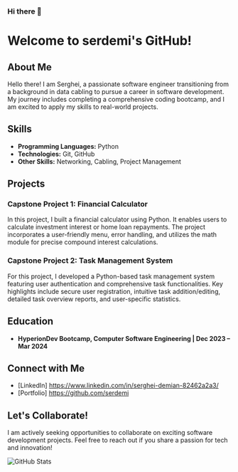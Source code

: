 ### Hi there 👋

# Welcome to serdemi's GitHub!

## About Me

Hello there! I am Serghei, a passionate software engineer transitioning from a background in data cabling to pursue a career in software development. My journey includes completing a comprehensive coding bootcamp, and I am excited to apply my skills to real-world projects.

## Skills

- **Programming Languages:** Python
- **Technologies:** Git, GitHub
- **Other Skills:** Networking, Cabling, Project Management

## Projects

### Capstone Project 1: Financial Calculator

In this project, I built a financial calculator using Python. It enables users to calculate investment interest or home loan repayments. The project incorporates a user-friendly menu, error handling, and utilizes the math module for precise compound interest calculations.

### Capstone Project 2: Task Management System

For this project, I developed a Python-based task management system featuring user authentication and comprehensive task functionalities. Key highlights include secure user registration, intuitive task addition/editing, detailed task overview reports, and user-specific statistics.

## Education

- **HyperionDev Bootcamp, Computer Software Engineering | Dec 2023 – Mar 2024**

## Connect with Me

- [LinkedIn] https://www.linkedin.com/in/serghei-demian-82462a2a3/
- [Portfolio] https://github.com/serdemi

## Let's Collaborate!

I am actively seeking opportunities to collaborate on exciting software development projects. Feel free to reach out if you share a passion for tech and innovation!

![GitHub Stats](https://github-readme-stats.vercel.app/api?username=serdemi&show_icons=true&hide_border=true)

